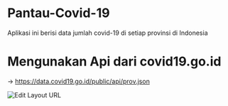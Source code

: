 # Pantau-Covid-19

Aplikasi ini berisi data jumlah covid-19 di setiap provinsi di Indonesia

# Mengunakan Api dari covid19.go.id
-> https://data.covid19.go.id/public/api/prov.json

![Edit Layout URL](https://user-images.githubusercontent.com/59316805/117650543-0b35ad80-b1bb-11eb-9a4a-8cc28e91c6c2.png)

